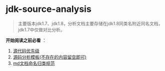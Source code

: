 # jdk-source-analysis


> 主要版本jdk1.7、jdk1.8，分析文档主要存储在jdk1.8同类名附近同名文档，jdk1.7中仅做对比分析。
>

**开始阅读之前必看** ：

1. [源代码优先级](./note/work/priority.md)
2. [源码分析模板(不存在的内容留空即可)](./note/work/code-analysis-template.md)
3. [md文档命名归类规范](note/work/document-rule.md)